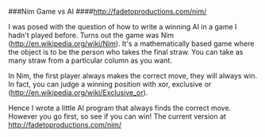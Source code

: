 ###Nim Game vs AI
####http://fadetoproductions.com/nim/

I was posed with the question of how to write a winning AI in a game I hadn't played before. Turns out the game was Nim (http://en.wikipedia.org/wiki/Nim). It's a mathematically based game where the object is to be the person who takes the final straw. You can take as many straw from a particular column as you want.

In Nim, the first player always makes the correct move, they will always win. In fact, you can judge a winning position with xor, exclusive or (http://en.wikipedia.org/wiki/Exclusive_or).

Hence I wrote a little AI program that always finds the correct move. However you go first, so see if you can win! The current version at http://fadetoproductions.com/nim/
